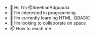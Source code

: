 - 👋 Hi, I’m @SreehanAdgopula
- 👀 I’m interested in programming
- 🌱 I’m currently learning HTML, QBASIC
- 💞️ I’m looking to collaborate on space
- 📫 How to reach me 

<!---
SreehanAdgopula/SreehanAdgopula is a ✨ special ✨ repository because its `README.md` (this file) appears on your GitHub profile.
You can click the Preview link to take a look at your changes.
--->
